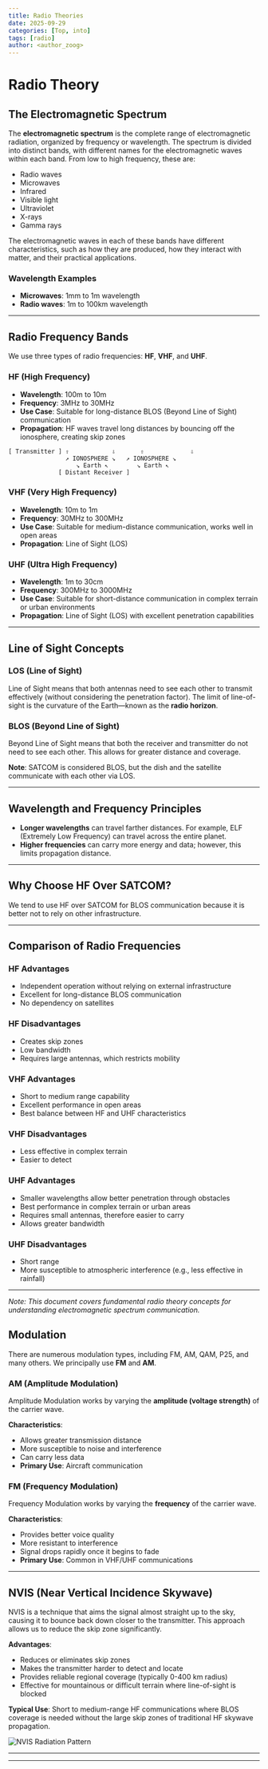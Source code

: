 ```yaml
---
title: Radio Theories
date: 2025-09-29
categories: [Top, into]
tags: [radio]
author: <author_zoog>
---
```




# Radio Theory

## The Electromagnetic Spectrum

The **electromagnetic spectrum** is the complete range of electromagnetic radiation, organized by frequency or wavelength. The spectrum is divided into distinct bands, with different names for the electromagnetic waves within each band. From low to high frequency, these are:

- Radio waves
- Microwaves
- Infrared
- Visible light
- Ultraviolet
- X-rays
- Gamma rays

The electromagnetic waves in each of these bands have different characteristics, such as how they are produced, how they interact with matter, and their practical applications.

### Wavelength Examples

- **Microwaves**: 1mm to 1m wavelength
- **Radio waves**: 1m to 100km wavelength

---

## Radio Frequency Bands

We use three types of radio frequencies: **HF**, **VHF**, and **UHF**.

### HF (High Frequency)

- **Wavelength**: 100m to 10m
- **Frequency**: 3MHz to 30MHz
- **Use Case**: Suitable for long-distance BLOS (Beyond Line of Sight) communication
- **Propagation**: HF waves travel long distances by bouncing off the ionosphere, creating skip zones

```
[ Transmitter ] ⇧            ⇩       ⇧             ⇩
                ↗ IONOSPHERE ↘   ↗ IONOSPHERE ↘
                   ↘ Earth ↖        ↘ Earth ↖
              [ Distant Receiver ]
```

### VHF (Very High Frequency)

- **Wavelength**: 10m to 1m
- **Frequency**: 30MHz to 300MHz
- **Use Case**: Suitable for medium-distance communication, works well in open areas
- **Propagation**: Line of Sight (LOS)

### UHF (Ultra High Frequency)

- **Wavelength**: 1m to 30cm
- **Frequency**: 300MHz to 3000MHz
- **Use Case**: Suitable for short-distance communication in complex terrain or urban environments
- **Propagation**: Line of Sight (LOS) with excellent penetration capabilities

---

## Line of Sight Concepts

### LOS (Line of Sight)

Line of Sight means that both antennas need to see each other to transmit effectively (without considering the penetration factor). The limit of line-of-sight is the curvature of the Earth—known as the **radio horizon**.

### BLOS (Beyond Line of Sight)

Beyond Line of Sight means that both the receiver and transmitter do not need to see each other. This allows for greater distance and coverage.

**Note**: SATCOM is considered BLOS, but the dish and the satellite communicate with each other via LOS.

---

## Wavelength and Frequency Principles

- **Longer wavelengths** can travel farther distances. For example, ELF (Extremely Low Frequency) can travel across the entire planet.
- **Higher frequencies** can carry more energy and data; however, this limits propagation distance.

---

## Why Choose HF Over SATCOM?

We tend to use HF over SATCOM for BLOS communication because it is better not to rely on other infrastructure.

---

## Comparison of Radio Frequencies

### HF Advantages

- Independent operation without relying on external infrastructure
- Excellent for long-distance BLOS communication
- No dependency on satellites

### HF Disadvantages

- Creates skip zones
- Low bandwidth
- Requires large antennas, which restricts mobility

### VHF Advantages

- Short to medium range capability
- Excellent performance in open areas
- Best balance between HF and UHF characteristics

### VHF Disadvantages

- Less effective in complex terrain
- Easier to detect

### UHF Advantages

- Smaller wavelengths allow better penetration through obstacles
- Best performance in complex terrain or urban areas
- Requires small antennas, therefore easier to carry
- Allows greater bandwidth

### UHF Disadvantages

- Short range
- More susceptible to atmospheric interference (e.g., less effective in rainfall)

---

*Note: This document covers fundamental radio theory concepts for understanding electromagnetic spectrum communication.*


## Modulation

There are numerous modulation types, including FM, AM, QAM, P25, and many others. We principally use **FM** and **AM**.

### AM (Amplitude Modulation)

Amplitude Modulation works by varying the **amplitude (voltage strength)** of the carrier wave.

**Characteristics**:
- Allows greater transmission distance
- More susceptible to noise and interference
- Can carry less data
- **Primary Use**: Aircraft communication

### FM (Frequency Modulation)

Frequency Modulation works by varying the **frequency** of the carrier wave.

**Characteristics**:
- Provides better voice quality
- More resistant to interference
- Signal drops rapidly once it begins to fade
- **Primary Use**: Common in VHF/UHF communications

---

## NVIS (Near Vertical Incidence Skywave)

NVIS is a technique that aims the signal almost straight up to the sky, causing it to bounce back down closer to the transmitter. This approach allows us to reduce the skip zone significantly.

**Advantages**:
- Reduces or eliminates skip zones
- Makes the transmitter harder to detect and locate
- Provides reliable regional coverage (typically 0-400 km radius)
- Effective for mountainous or difficult terrain where line-of-sight is blocked

**Typical Use**: Short to medium-range HF communications where BLOS coverage is needed without the large skip zones of traditional HF skywave propagation.


![NVIS Radiation Pattern](https://upload.wikimedia.org/wikipedia/commons/thumb/2/26/NVIS_Radiation_Pattern.svg/1024px-NVIS_Radiation_Pattern.svg.png)

___

---